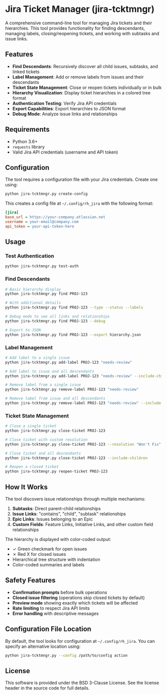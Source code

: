 # Jira Ticket Manager (jira-tcktmngr)

A comprehensive command-line tool for managing Jira tickets and their hierarchies. This tool provides functionality for finding descendants, managing labels, closing/reopening tickets, and working with subtasks and issue links.

## Features

- **Find Descendants**: Recursively discover all child issues, subtasks, and linked tickets
- **Label Management**: Add or remove labels from issues and their descendants
- **Ticket State Management**: Close or reopen tickets individually or in bulk
- **Hierarchy Visualization**: Display ticket hierarchies in a colored tree format
- **Authentication Testing**: Verify Jira API credentials
- **Export Capabilities**: Export hierarchies to JSON format
- **Debug Mode**: Analyze issue links and relationships

## Requirements

- Python 3.6+
- `requests` library
- Valid Jira API credentials (username and API token)

## Configuration

The tool requires a configuration file with your Jira credentials. Create one using:

```bash
python jira-tcktmngr.py create-config
```

This creates a config file at `~/.config/rh_jira` with the following format:

```ini
[jira]
base_url = https://your-company.atlassian.net
username = your-email@company.com
api_token = your-api-token-here
```

## Usage

### Test Authentication
```bash
python jira-tcktmngr.py test-auth
```

### Find Descendants
```bash
# Basic hierarchy display
python jira-tcktmngr.py find PROJ-123

# With additional details
python jira-tcktmngr.py find PROJ-123 --type --status --labels

# Debug mode to see all links and relationships
python jira-tcktmngr.py find PROJ-123 --debug

# Export to JSON
python jira-tcktmngr.py find PROJ-123 --export hierarchy.json
```

### Label Management
```bash
# Add label to a single issue
python jira-tcktmngr.py add-label PROJ-123 "needs-review"

# Add label to issue and all descendants
python jira-tcktmngr.py add-label PROJ-123 "needs-review" --include-children

# Remove label from a single issue
python jira-tcktmngr.py remove-label PROJ-123 "needs-review"

# Remove label from issue and all descendants
python jira-tcktmngr.py remove-label PROJ-123 "needs-review" --include-children
```

### Ticket State Management
```bash
# Close a single ticket
python jira-tcktmngr.py close-ticket PROJ-123

# Close ticket with custom resolution
python jira-tcktmngr.py close-ticket PROJ-123 --resolution "Won't Fix"

# Close ticket and all descendants
python jira-tcktmngr.py close-ticket PROJ-123 --include-children

# Reopen a closed ticket
python jira-tcktmngr.py reopen-ticket PROJ-123
```

## How It Works

The tool discovers issue relationships through multiple mechanisms:

1. **Subtasks**: Direct parent-child relationships
2. **Issue Links**: "contains", "child", "subtask" relationships
3. **Epic Links**: Issues belonging to an Epic
4. **Custom Fields**: Feature Links, Initiative Links, and other custom field relationships

The hierarchy is displayed with color-coded output:
- ✓ Green checkmark for open issues
- ✗ Red X for closed issues
- Hierarchical tree structure with indentation
- Color-coded summaries and labels

## Safety Features

- **Confirmation prompts** before bulk operations
- **Closed issue filtering** (operations skip closed tickets by default)
- **Preview mode** showing exactly which tickets will be affected
- **Rate limiting** to respect Jira API limits
- **Error handling** with descriptive messages

## Configuration File Location

By default, the tool looks for configuration at `~/.config/rh_jira`. You can specify an alternative location using:

```bash
python jira-tcktmngr.py --config /path/to/config action
```

## License

This software is provided under the BSD 3-Clause License. See the license header in the source code for full details.
